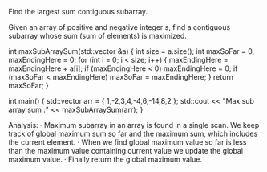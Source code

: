 Find the largest sum contiguous subarray.

Given an array of positive and negative integer s, find a contiguous subarray whose sum (sum of elements) is maximized.

int maxSubArraySum(std::vector<int> &a)
{
  int size = a.size();
  int maxSoFar = 0, maxEndingHere = 0;
  for (int i = 0; i < size; i++) {
    maxEndingHere = maxEndingHere + a[i];
    if (maxEndingHere < 0)
      maxEndingHere = 0;
    if (maxSoFar < maxEndingHere)
      maxSoFar = maxEndingHere;
  }
  return maxSoFar;
}

int main() {
  std::vector<int> arr = { 1,-2,3,4,-4,6,-14,8,2 };
  std::cout << "Max sub array sum :" << maxSubArraySum(arr);
}

Analysis:
· Maximum subarray in an array is found in a single scan. We keep track of global maximum sum so far and the maximum sum, which includes the current element.
· When we find global maximum value so far is less than the maximum
value containing current value we update the global maximum value.
· Finally return the global maximum value.
